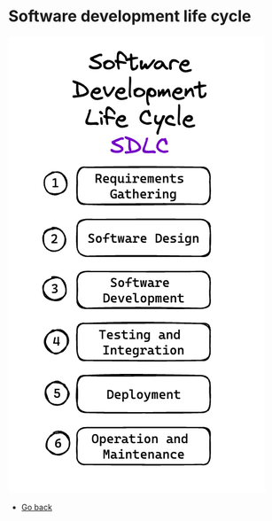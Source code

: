 # Software development life cycle
![Software development life cycle](./08-sdlc.png)

* [Go back](../readme.md)